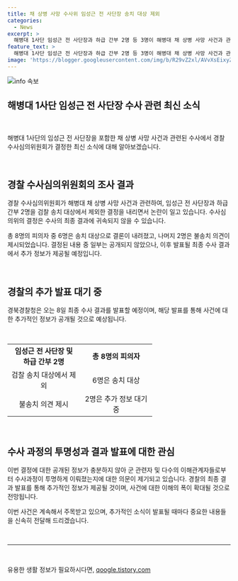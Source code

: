 ```yaml
---
title: 채 상병 사망 수사위 임성근 전 사단장 송치 대상 제외
categories:
  - News
excerpt: >
  해병대 1사단 임성근 전 사단장과 하급 간부 2명 등 3명이 해병대 채 상병 사망 사건과 관련해 검찰 송치 대상에서 제외됐다. 이에 따라 경찰 수사심의위에서 임 전 사단장과 하급 간부 2명에 대해 불송치 의견을 내리고, 군 관계자 6명은 송치를 결정했다. 추가로, 수사심의위에서 알려지지 않았던 나머지 1명의 피의자가 발표되었는데, 이는 수사 과정에서 범죄 사실이 인지돼 추가된 것이다. 경북경찰청은 8일 최종 수사 결과를 발표할 예정이다.
feature_text: >
  해병대 1사단 임성근 전 사단장과 하급 간부 2명 등 3명이 해병대 채 상병 사망 사건과 관련해 검찰 송치 대상에서 제외됐다. 이에 따라 경찰 수사심의위에서 임 전 사단장과 하급 간부 2명에 대해 불송치 의견을 내리고, 군 관계자 6명은 송치를 결정했다. 추가로, 수사심의위에서 알려지지 않았던 나머지 1명의 피의자가 발표되었는데, 이는 수사 과정에서 범죄 사실이 인지돼 추가된 것이다. 경북경찰청은 8일 최종 수사 결과를 발표할 예정이다.
image: 'https://blogger.googleusercontent.com/img/b/R29vZ2xl/AVvXsEixyZcFfHzMRdzZMjFBmAUKJYCLCGyLL1o632UiGVXcaFdKo_bkvkuCioo0uUKlGfBVcT3P84aROyZIXSBEx3Aw5nCQ3pTgDom1WDC4m8eifvWiAmWEEVb4x6G_l8C0QH225ldMjyaFvpxGEBGNO37VmDTDMHGhJPq73UglMfDca1-0aw/s1600/blogspot.png'
---
```


<p><img src="https://blogger.googleusercontent.com/img/b/R29vZ2xl/AVvXsEixyZcFfHzMRdzZMjFBmAUKJYCLCGyLL1o632UiGVXcaFdKo_bkvkuCioo0uUKlGfBVcT3P84aROyZIXSBEx3Aw5nCQ3pTgDom1WDC4m8eifvWiAmWEEVb4x6G_l8C0QH225ldMjyaFvpxGEBGNO37VmDTDMHGhJPq73UglMfDca1-0aw/s1600/blogspot.png" alt="info 속보" /></p>

<h2 data-ke-size="size26">해병대 1사단 임성근 전 사단장 수사 관련 최신 소식</h2>

<p data-ke-size="size16">&nbsp;</p>

<p>해병대 1사단의 임성근 전 사단장을 포함한 채 상병 사망 사건과 관련된 수사에서 경찰 수사심의위원회가 결정한 최신 소식에 대해 알아보겠습니다.</p>

<p data-ke-size="size16">&nbsp;</p>

<h2 data-ke-size="size24">경찰 수사심의위원회의 조사 결과</h2>

<p data-ke-size="size16">경찰 수사심의위원회가 해병대 채 상병 사망 사건과 관련하여, 임성근 전 사단장과 하급 간부 2명을 검찰 송치 대상에서 제외한 결정을 내리면서 논란이 일고 있습니다. 수사심의위의 결정은 수사의 최종 결과에 귀속되지 않을 수 있습니다.</p>

<p data-ke-size="size16">총 8명의 피의자 중 6명은 송치 대상으로 결론이 내려졌고, 나머지 2명은 불송치 의견이 제시되었습니다. 결정된 내용 중 일부는 공개되지 않았으나, 이후 발표될 최종 수사 결과에서 추가 정보가 제공될 예정입니다.</p>

<p data-ke-size="size16">&nbsp;</p>

<h2 data-ke-size="size24">경찰의 추가 발표 대기 중</h2>

<p data-ke-size="size16">경북경찰청은 오는 8일 최종 수사 결과를 발표할 예정이며, 해당 발표를 통해 사건에 대한 추가적인 정보가 공개될 것으로 예상됩니다.</p>

<p data-ke-size="size16">&nbsp;</p>

<table>
  <colgroup>
  <col width="164" />
  <col width="163" />
  </colgroup>
  <tbody>
    <tr>
      <td style="text-align: center; height: 17px;"><b>임성근 전 사단장 및 하급 간부 2명</b></td>
      <td style="text-align: center; height: 17px;"><b>총 8명의 피의자</b></td>
    </tr>
    <tr>
      <td style="text-align: center; height: 17px;">검찰 송치 대상에서 제외</td>
      <td style="text-align: center; height: 17px;">6명은 송치 대상</td>
    </tr>
    <tr>
      <td style="text-align: center; height: 17px;">불송치 의견 제시</td>
      <td style="text-align: center; height: 17px;">2명은 추가 정보 대기 중</td>
    </tr>
  </tbody>
</table>

<p data-ke-size="size16">&nbsp;</p>

<h2>수사 과정의 투명성과 결과 발표에 대한 관심</h2>

<p>이번 결정에 대한 공개된 정보가 충분하지 않아 군 관련자 및 다수의 이해관계자들로부터 수사과정이 투명하게 이뤄졌는지에 대한 의문이 제기되고 있습니다. 경찰의 최종 결과 발표를 통해 추가적인 정보가 제공될 것이며, 사건에 대한 이해의 폭이 확대될 것으로 전망됩니다.</p>

<p>이번 사건은 계속해서 주목받고 있으며, 추가적인 소식이 발표될 때마다 중요한 내용들을 신속히 전달해 드리겠습니다.</p>

<p data-ke-size="size16">&nbsp;</p>

<hr>

<p data-ke-size="size16">&nbsp;</p>
유용한 생활 정보가 필요하시다면, <a href="https://qoogle.tistory.com" rel="dofollow">qoogle.tistory.com</a>


